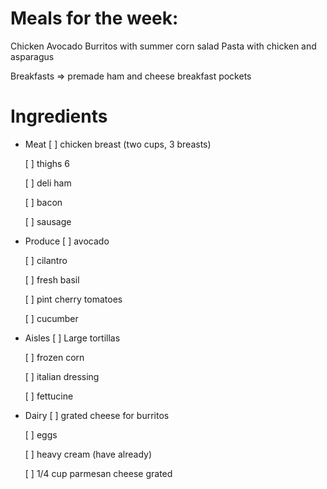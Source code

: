 # Meals for the week:
Chicken Avocado Burritos with summer corn salad
Pasta with chicken and asparagus

Breakfasts => premade ham and cheese breakfast pockets


# Ingredients
* Meat
  [ ] chicken breast (two cups, 3 breasts)
  
  [ ] thighs 6
  
  [ ] deli ham
  
  [ ] bacon
  
  [ ] sausage

* Produce
  [ ] avocado
  
  [ ] cilantro
  
  [ ] fresh basil
  
  [ ] pint cherry tomatoes
  
  [ ] cucumber

* Aisles
  [ ] Large tortillas
  
  [ ] frozen corn
  
  [ ] italian dressing
  
  [ ] fettucine


* Dairy
  [ ] grated cheese for burritos
  
  [ ] eggs
  
  [ ] heavy cream (have already)
  
  [ ] 1/4 cup parmesan cheese grated
